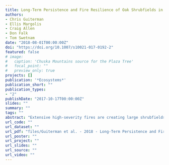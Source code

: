 ```yaml
---
title: Long-Term Persistence and Fire Resilience of Oak Shrubfields in Dry Conifer Forests of Northern New Mexico
authors: 
- Chris Guiterman
- Ellis Margolis
- Craig Allen
- Don Falk
- Tom Swetnam
date: "2018-08-01T00:00:00Z"
doi: "https://doi.org/10.1007/s10021-017-0192-2"
featured: false
# image:
#   caption: 'Chuska Mountains source for the Plaza Tree'
#   focal_point: ""
#   preview_only: true
projects: []
publication: '*Ecosystems*'
publication_short: ""
publication_types:
- "2"
publishDate: "2017-10-17T00:00:00Z"
slides: ""
summary: ""
tags: ""
abstract: "Extensive high-severity fires are creating large shrubfields in many dry conifer forests of the interior western USA, raising concerns about forest- to-shrub conversion. This study evaluates the role of disturbance in shrubfield formation, maintenance and succession in the Jemez Mountains, New Mexico. We compared the environmental conditions of extant Gambel oak (Quercus gambelii) shrubfields with adjoining dry conifer forests and used dendroecological methods to determine the multi-century fire history and successional dynamics of five of the largest shrubfields (76– 340 ha). Across the study area, 349 shrubfields (5– 368 ha) occur in similar topographic and climate settings as dry conifer forests. This suggests disturbance, rather than other biophysical factors, may explain their origins and persistence. Gambel oak ages and tree-ring fire scars in our sampled shrubfields indicate they historically (1664–1899) burned concurrently with adjoining conifer forests and have persisted for over 115 years in the absence of fire. Aerial imagery from 1935 confirmed almost no change in sampled shrubfield patch sizes or boundaries over the twentieth century. The largest shrubfield we identified is less than 4% the size of the largest conifer-depleted and substantially shrub-dominated area recently formed in the Jemez following extensive high-severity wildfires, indicating considerable departure from historical patterns and processes. Projected hotter droughts and increasingly large high-severity fires could trigger more forest-to-shrub transitions and maintain existing shrubfields, inhibiting conifer forest recovery. Restoration of surface fire regimes and associated historical forest structures likely could reduce the rate and patch size of dry conifer forests being converted to shrubfields."
url_code: ""
url_dataset: ""
url_pdf: "files/Guiterman et al. - 2018 - Long-Term Persistence and Fire Resilience of Oak Shrubfields in Dry Conifer Forests of Northern New Mexico.pdf"
url_poster: ""
url_project: ""
url_slides: ""
url_source: ""
url_video: ""
---
```




